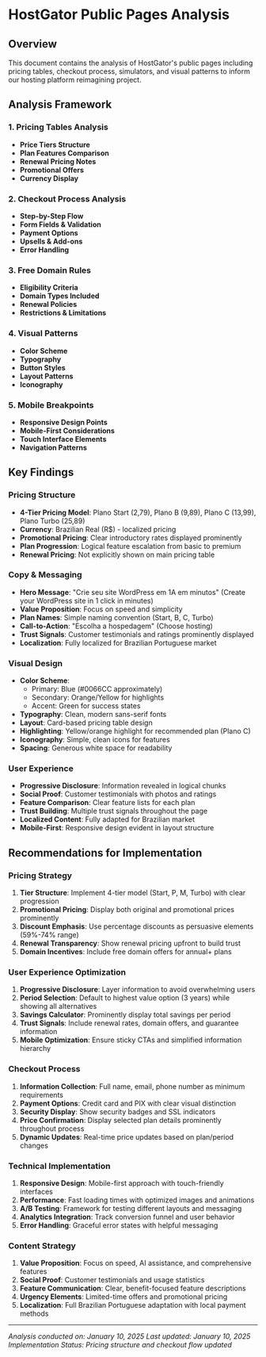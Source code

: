 # HostGator Public Pages Analysis

## Overview
This document contains the analysis of HostGator's public pages including pricing tables, checkout process, simulators, and visual patterns to inform our hosting platform reimagining project.

## Analysis Framework

### 1. Pricing Tables Analysis
- **Price Tiers Structure**
- **Plan Features Comparison**
- **Renewal Pricing Notes**
- **Promotional Offers**
- **Currency Display**

### 2. Checkout Process Analysis
- **Step-by-Step Flow**
- **Form Fields & Validation**
- **Payment Options**
- **Upsells & Add-ons**
- **Error Handling**

### 3. Free Domain Rules
- **Eligibility Criteria**
- **Domain Types Included**
- **Renewal Policies**
- **Restrictions & Limitations**

### 4. Visual Patterns
- **Color Scheme**
- **Typography**
- **Button Styles**
- **Layout Patterns**
- **Iconography**

### 5. Mobile Breakpoints
- **Responsive Design Points**
- **Mobile-First Considerations**
- **Touch Interface Elements**
- **Navigation Patterns**

## Key Findings

### Pricing Structure
- **4-Tier Pricing Model**: Plano Start (2,79), Plano B (9,89), Plano C (13,99), Plano Turbo (25,89)
- **Currency**: Brazilian Real (R$) - localized pricing
- **Promotional Pricing**: Clear introductory rates displayed prominently
- **Plan Progression**: Logical feature escalation from basic to premium
- **Renewal Pricing**: Not explicitly shown on main pricing table

### Copy & Messaging
- **Hero Message**: "Crie seu site WordPress em 1A em minutos" (Create your WordPress site in 1 click in minutes)
- **Value Proposition**: Focus on speed and simplicity
- **Plan Names**: Simple naming convention (Start, B, C, Turbo)
- **Call-to-Action**: "Escolha a hospedagem" (Choose hosting)
- **Trust Signals**: Customer testimonials and ratings prominently displayed
- **Localization**: Fully localized for Brazilian Portuguese market

### Visual Design
- **Color Scheme**: 
  - Primary: Blue (#0066CC approximately)
  - Secondary: Orange/Yellow for highlights
  - Accent: Green for success states
- **Typography**: Clean, modern sans-serif fonts
- **Layout**: Card-based pricing table design
- **Highlighting**: Yellow/orange highlight for recommended plan (Plano C)
- **Iconography**: Simple, clean icons for features
- **Spacing**: Generous white space for readability

### User Experience
- **Progressive Disclosure**: Information revealed in logical chunks
- **Social Proof**: Customer testimonials with photos and ratings
- **Feature Comparison**: Clear feature lists for each plan
- **Trust Building**: Multiple trust signals throughout the page
- **Localized Content**: Fully adapted for Brazilian market
- **Mobile-First**: Responsive design evident in layout structure

## Recommendations for Implementation

### Pricing Strategy
1. **Tier Structure**: Implement 4-tier model (Start, P, M, Turbo) with clear progression
2. **Promotional Pricing**: Display both original and promotional prices prominently
3. **Discount Emphasis**: Use percentage discounts as persuasive elements (59%-74% range)
4. **Renewal Transparency**: Show renewal pricing upfront to build trust
5. **Domain Incentives**: Include free domain offers for annual+ plans

### User Experience Optimization
1. **Progressive Disclosure**: Layer information to avoid overwhelming users
2. **Period Selection**: Default to highest value option (3 years) while showing all alternatives
3. **Savings Calculator**: Prominently display total savings per period
4. **Trust Signals**: Include renewal rates, domain offers, and guarantee information
5. **Mobile Optimization**: Ensure sticky CTAs and simplified information hierarchy

### Checkout Process
1. **Information Collection**: Full name, email, phone number as minimum requirements
2. **Payment Options**: Credit card and PIX with clear visual distinction
3. **Security Display**: Show security badges and SSL indicators
4. **Price Confirmation**: Display selected plan details prominently throughout process
5. **Dynamic Updates**: Real-time price updates based on plan/period changes

### Technical Implementation
1. **Responsive Design**: Mobile-first approach with touch-friendly interfaces
2. **Performance**: Fast loading times with optimized images and animations
3. **A/B Testing**: Framework for testing different layouts and messaging
4. **Analytics Integration**: Track conversion funnel and user behavior
5. **Error Handling**: Graceful error states with helpful messaging

### Content Strategy
1. **Value Proposition**: Focus on speed, AI assistance, and comprehensive features
2. **Social Proof**: Customer testimonials and usage statistics
3. **Feature Communication**: Clear, benefit-focused feature descriptions
4. **Urgency Elements**: Limited-time offers and promotional pricing
5. **Localization**: Full Brazilian Portuguese adaptation with local payment methods

---
*Analysis conducted on: January 10, 2025*
*Last updated: January 10, 2025*
*Implementation Status: Pricing structure and checkout flow updated*
